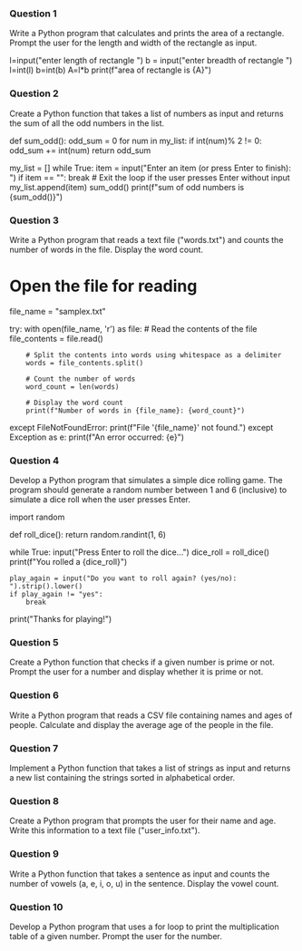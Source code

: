 ### Question 1
Write a Python program that calculates and prints the area of a rectangle. Prompt the user for the length and width of the rectangle as input.

l=input("enter length of rectangle ")
b = input("enter breadth of rectangle ")
l=int(l)
b=int(b)
A=l*b
print(f"area of rectangle is {A}")


### Question 2
Create a Python function that takes a list of numbers as input and returns the sum of all the odd numbers in the list.

def sum_odd():
    odd_sum = 0
    for num in my_list:
        if int(num)% 2 != 0:
            odd_sum += int(num)
    return odd_sum


my_list = []
while True:
    item = input("Enter an item (or press Enter to finish): ")
    if item == "":
        break  # Exit the loop if the user presses Enter without input
    my_list.append(item)
sum_odd()
print(f"sum of odd numbers is {sum_odd()}")


### Question 3
Write a Python program that reads a text file ("words.txt") and counts the number of words in the file. Display the word count.

# Open the file for reading
file_name = "samplex.txt"

try:
    with open(file_name, 'r') as file:
        # Read the contents of the file
        file_contents = file.read()

        # Split the contents into words using whitespace as a delimiter
        words = file_contents.split()

        # Count the number of words
        word_count = len(words)

        # Display the word count
        print(f"Number of words in {file_name}: {word_count}")

except FileNotFoundError:
    print(f"File '{file_name}' not found.")
except Exception as e:
    print(f"An error occurred: {e}")

### Question 4
Develop a Python program that simulates a simple dice rolling game. The program should generate a random number between 1 and 6 (inclusive) to simulate a dice roll when the user presses Enter.

import random

def roll_dice():
    return random.randint(1, 6)

while True:
    input("Press Enter to roll the dice...")
    dice_roll = roll_dice()
    print(f"You rolled a {dice_roll}")

    play_again = input("Do you want to roll again? (yes/no): ").strip().lower()
    if play_again != "yes":
        break

print("Thanks for playing!")




### Question 5
Create a Python function that checks if a given number is prime or not. Prompt the user for a number and display whether it is prime or not. 



### Question 6
Write a Python program that reads a CSV file containing names and ages of people. Calculate and display the average age of the people in the file.



### Question 7
Implement a Python function that takes a list of strings as input and returns a new list containing the strings sorted in alphabetical order.

### Question 8
Create a Python program that prompts the user for their name and age. Write this information to a text file ("user_info.txt").

### Question 9
Write a Python function that takes a sentence as input and counts the number of vowels (a, e, i, o, u) in the sentence. Display the vowel count.

### Question 10
Develop a Python program that uses a for loop to print the multiplication table of a given number. Prompt the user for the number.

